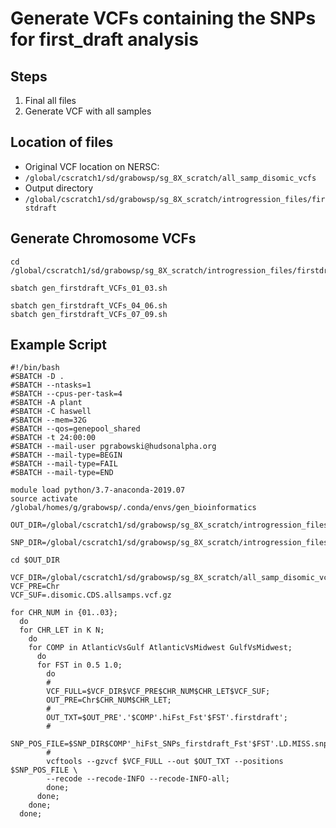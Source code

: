 # Generate VCFs containing the SNPs for first_draft analysis

## Steps
1. Final all files
2. Generate VCF with all samples

## Location of files
* Original VCF location on NERSC:
 * `/global/cscratch1/sd/grabowsp/sg_8X_scratch/all_samp_disomic_vcfs`
* Output directory
 * `/global/cscratch1/sd/grabowsp/sg_8X_scratch/introgression_files/firstdraft`

## Generate Chromosome VCFs
```
cd /global/cscratch1/sd/grabowsp/sg_8X_scratch/introgression_files/firstdraft/vcf_files 

sbatch gen_firstdraft_VCFs_01_03.sh

sbatch gen_firstdraft_VCFs_04_06.sh
sbatch gen_firstdraft_VCFs_07_09.sh
```
## Example Script
```
#!/bin/bash
#SBATCH -D .
#SBATCH --ntasks=1
#SBATCH --cpus-per-task=4
#SBATCH -A plant
#SBATCH -C haswell
#SBATCH --mem=32G
#SBATCH --qos=genepool_shared
#SBATCH -t 24:00:00
#SBATCH --mail-user pgrabowski@hudsonalpha.org
#SBATCH --mail-type=BEGIN
#SBATCH --mail-type=FAIL
#SBATCH --mail-type=END

module load python/3.7-anaconda-2019.07
source activate /global/homes/g/grabowsp/.conda/envs/gen_bioinformatics

OUT_DIR=/global/cscratch1/sd/grabowsp/sg_8X_scratch/introgression_files/firstdraft/vcf_files

SNP_DIR=/global/cscratch1/sd/grabowsp/sg_8X_scratch/introgression_files/firstdraft/

cd $OUT_DIR

VCF_DIR=/global/cscratch1/sd/grabowsp/sg_8X_scratch/all_samp_disomic_vcfs/
VCF_PRE=Chr
VCF_SUF=.disomic.CDS.allsamps.vcf.gz

for CHR_NUM in {01..03};
  do
  for CHR_LET in K N;
    do
    for COMP in AtlanticVsGulf AtlanticVsMidwest GulfVsMidwest;
      do
      for FST in 0.5 1.0;
        do
        #
        VCF_FULL=$VCF_DIR$VCF_PRE$CHR_NUM$CHR_LET$VCF_SUF;
        OUT_PRE=Chr$CHR_NUM$CHR_LET;
        #
        OUT_TXT=$OUT_PRE'.'$COMP'.hiFst_Fst'$FST'.firstdraft';
        #
        SNP_POS_FILE=$SNP_DIR$COMP'_hiFst_SNPs_firstdraft_Fst'$FST'.LD.MISS.snps.txt'
        #
        vcftools --gzvcf $VCF_FULL --out $OUT_TXT --positions $SNP_POS_FILE \
        --recode --recode-INFO --recode-INFO-all;
        done;
      done;
    done;
  done;
```

